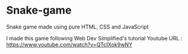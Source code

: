 # Snake-game
Snake game made using pure HTML, CSS and JavaScript

I made this game following Web Dev Simplified's tutorial
Youtube URL : https://www.youtube.com/watch?v=QTcIXok9wNY
